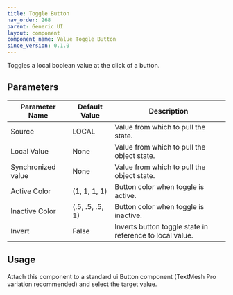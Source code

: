 ```yaml
---
title: Toggle Button
nav_order: 268
parent: Generic UI
layout: component
component_name: Value Toggle Button
since_version: 0.1.0
---
```


Toggles a local boolean value at the click of a button.

## Parameters

| Parameter Name     | Default Value   | Description                                              |
|--------------------|-----------------|----------------------------------------------------------|
| Source             | LOCAL           | Value from which to pull the state.                      |
| Local Value        | None            | Value from which to pull the object state.               |
| Synchronized value | None            | Value from which to pull the object state.               |
| Active Color       | (1, 1, 1, 1)    | Button color when toggle is active.                      |
| Inactive Color     | (.5, .5, .5, 1) | Button color when toggle is inactive.                    |
| Invert             | False           | Inverts button toggle state in reference to local value. |

## Usage

Attach this component to a standard ui Button component (TextMesh Pro variation recommended) and select the target
value.
